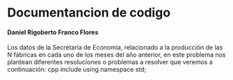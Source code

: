 # Documentancion de codigo

#### Daniel Rigoberto Franco Flores 

Los datos de la Secretaría de Economía, relacionado a la producción de las N fábricas en cada uno de los meses del año anterior, en este problema nos plantean diferentes resoluciones o problemas a resolver que veremos a continuación:
cpp
include <iostream>
using namespace std;
<!--stackedit_data:
eyJoaXN0b3J5IjpbLTE3NDYwMjkyNiwtMjA4ODc0NjYxMiwyNj
M4MzY5MDksNDcwODI1MDczLC0zMzI0NTUzNjNdfQ==
-->